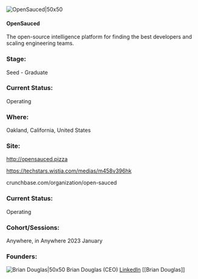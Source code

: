 

![OpenSauced|50x50](https://apimg.techstars.com/profiles/1676326737154_738718.png)

#### OpenSauced
The open-source intelligence platform for finding the best developers and scaling engineering teams.

### Stage: 
Seed - Graduate 

### Current Status: 
Operating

### Where:
Oakland, California, United States

### Site:
http://opensauced.pizza

https://techstars.wistia.com/medias/m458v396hk

crunchbase.com/organization/open-sauced

### Current Status: 
Operating

### Cohort/Sessions: 
Anywhere, in Anywhere 2023 January

### Founders: 

![Brian Douglas|50x50]() Brian Douglas (CEO) [LinkedIn](https://linkedin.com/in/brianldouglas) [[Brian Douglas]]


